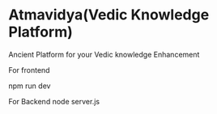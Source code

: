   # Atmavidya(Vedic Knowledge Platform)
Ancient  Platform  for your Vedic knowledge Enhancement 

For frontend   

npm run dev


For Backend 
node server.js



